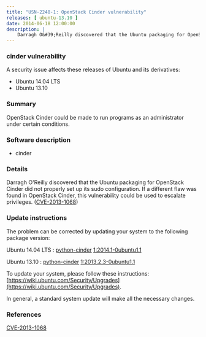 ```yaml
---
title: "USN-2248-1: OpenStack Cinder vulnerability"
releases: [ ubuntu-13.10 ]
date: 2014-06-18 12:00:00
description: |
    Darragh O&#39;Reilly discovered that the Ubuntu packaging for OpenStack Cinder did not properly set up its sudo configuration. If a different flaw was found in OpenStack Cinder, this vulnerability could be used to escalate privileges. ([CVE-2013-1068](http://people.ubuntu.com/~ubuntu-security/cve/CVE-2013-1068)) 
--- 
```

 
### cinder vulnerability

A security issue affects these releases of Ubuntu and its derivatives:

* Ubuntu 14.04 LTS
* Ubuntu 13.10

### Summary

OpenStack Cinder could be made to run programs as an administrator under certain conditions.

### Software description

* cinder 

### Details

Darragh O&#39;Reilly discovered that the Ubuntu packaging for OpenStack Cinder did not properly set up its sudo configuration. If a different flaw was found in OpenStack Cinder, this vulnerability could be used to escalate privileges. ([CVE-2013-1068](http://people.ubuntu.com/~ubuntu-security/cve/CVE-2013-1068)) 

### Update instructions

The problem can be corrected by updating your system to the following package version:

Ubuntu 14.04 LTS
 : [python-cinder](https://launchpad.net/ubuntu/+source/cinder) <span> [1:2014.1-0ubuntu1.1](https://launchpad.net/ubuntu/+source/cinder/1:2014.1-0ubuntu1.1) </span> 

Ubuntu 13.10
 : [python-cinder](https://launchpad.net/ubuntu/+source/cinder) <span> [1:2013.2.3-0ubuntu1.1](https://launchpad.net/ubuntu/+source/cinder/1:2013.2.3-0ubuntu1.1) </span> 

To update your system, please follow these instructions: [https://wiki.ubuntu.com/Security/Upgrades](https://wiki.ubuntu.com/Security/Upgrades).

In general, a standard system update will make all the necessary changes. 

### References

 [CVE-2013-1068](http://people.ubuntu.com/~ubuntu-security/cve/CVE-2013-1068)
 
